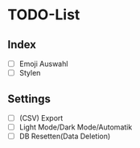 # TODO-List

## Index
- [ ] Emoji Auswahl
- [ ] Stylen

## Settings
- [ ] (CSV) Export
- [ ] Light Mode/Dark Mode/Automatik
- [ ] DB Resetten(Data Deletion) 